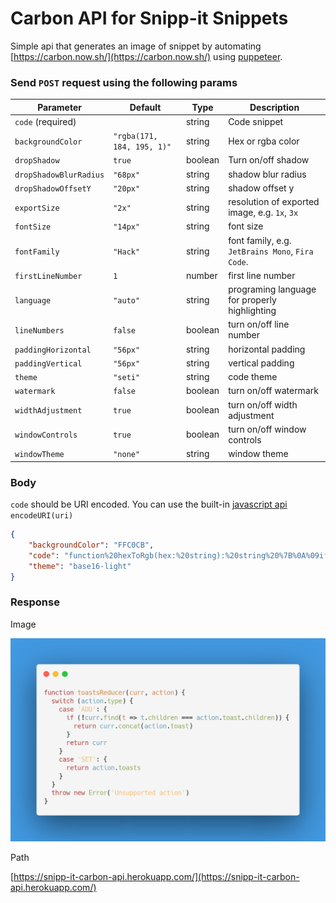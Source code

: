 # Carbon API for Snipp-it Snippets

Simple api that generates an image of snippet by automating [https://carbon.now.sh/](https://carbon.now.sh/) using [puppeteer](https://github.com/puppeteer/puppeteer).

### Send `POST` request using the following params

| Parameter              | Default                    | Type    | Description                                      |
| ---------------------- | -------------------------- | ------- | ------------------------------------------------ |
| `code` (required)      |                            | string  | Code snippet                                     |
| `backgroundColor`      | `"rgba(171, 184, 195, 1)"` | string  | Hex or rgba color                                |
| `dropShadow`           | `true`                     | boolean | Turn on/off shadow                               |
| `dropShadowBlurRadius` | `"68px"`                   | string  | shadow blur radius                               |
| `dropShadowOffsetY`    | `"20px"`                   | string  | shadow offset y                                  |
| `exportSize`           | `"2x"`                     | string  | resolution of exported image, e.g. `1x`, `3x`    |
| `fontSize`             | `"14px"`                   | string  | font size                                        |
| `fontFamily`           | `"Hack"`                   | string  | font family, e.g. `JetBrains Mono`, `Fira Code`. |
| `firstLineNumber`      | `1`                        | number  | first line number                                |
| `language`             | `"auto"`                   | string  | programing language for properly highlighting    |
| `lineNumbers`          | `false`                    | boolean | turn on/off line number                          |
| `paddingHorizontal`    | `"56px"`                   | string  | horizontal padding                               |
| `paddingVertical`      | `"56px"`                   | string  | vertical padding                                 |
| `theme`                | `"seti"`                   | string  | code theme                                       |
| `watermark`            | `false`                    | boolean | turn on/off watermark                            |
| `widthAdjustment`      | `true`                     | boolean | turn on/off width adjustment                     |
| `windowControls`       | `true`                     | boolean | turn on/off window controls                      |
| `windowTheme`          | `"none"`                   | string  | window theme                                     |

### Body

`code` should be URI encoded. You can use the built-in [javascript api](https://developer.mozilla.org/en-US/docs/Web/JavaScript/Reference/Global_Objects/encodeURI) `encodeURI(uri)`

```json
{
	"backgroundColor": "FFC0CB",
	"code": "function%20hexToRgb(hex:%20string):%20string%20%7B%0A%09if%20(hex.length%20!=%206)%20%7B%0A%09%09throw%20new%20Error('Only%20six-digit%20hex%20colors%20are%20allowed');%0A%09%7D%0A%0A%09let%20aRgbHex:%20any%20=%20hex.match(/.%7B1,2%7D/g);%0A%09let%20aRgb%20=%20%5B%0A%09%09parseInt(aRgbHex%5B0%5D,%2016),%0A%09%09parseInt(aRgbHex%5B1%5D,%2016),%0A%09%09parseInt(aRgbHex%5B2%5D,%2016)%0A%09%5D;%0A%0A%09return%20%60rgba($%7BaRgb%5B0%5D%7D,%20$%7BaRgb%5B1%5D%7D,%20$%7BaRgb%5B2%5D%7D)%60;%0A%7D",
	"theme": "base16-light"
}
```

### Response

Image

![snippet](/public/example.png)

Path

[https://snipp-it-carbon-api.herokuapp.com/](https://snipp-it-carbon-api.herokuapp.com/)

